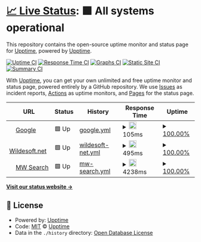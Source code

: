 # [📈 Live Status](https://upptime.github.io/upptime): <!--live status--> **🟩 All systems operational**

This repository contains the open-source uptime monitor and status page for [Upptime](https://upptime.js.org), powered by [Upptime](https://github.com/upptime/upptime).

[![Uptime CI](https://github.com/upptime/upptime/workflows/Uptime%20CI/badge.svg)](https://github.com/upptime/upptime/actions?query=workflow%3A%22Uptime+CI%22)
[![Response Time CI](https://github.com/upptime/upptime/workflows/Response%20Time%20CI/badge.svg)](https://github.com/upptime/upptime/actions?query=workflow%3A%22Response+Time+CI%22)
[![Graphs CI](https://github.com/upptime/upptime/workflows/Graphs%20CI/badge.svg)](https://github.com/upptime/upptime/actions?query=workflow%3A%22Graphs+CI%22)
[![Static Site CI](https://github.com/upptime/upptime/workflows/Static%20Site%20CI/badge.svg)](https://github.com/upptime/upptime/actions?query=workflow%3A%22Static+Site+CI%22)
[![Summary CI](https://github.com/upptime/upptime/workflows/Summary%20CI/badge.svg)](https://github.com/upptime/upptime/actions?query=workflow%3A%22Summary+CI%22)

With [Upptime](https://upptime.js.org), you can get your own unlimited and free uptime monitor and status page, powered entirely by a GitHub repository. We use [Issues](https://github.com/upptime/upptime/issues) as incident reports, [Actions](https://github.com/upptime/upptime/actions) as uptime monitors, and [Pages](https://upptime.github.io/upptime) for the status page.

<!--start: status pages-->
<!-- This summary is generated by Upptime (https://github.com/upptime/upptime) -->
<!-- Do not edit this manually, your changes will be overwritten -->
<!-- prettier-ignore -->
| URL | Status | History | Response Time | Uptime |
| --- | ------ | ------- | ------------- | ------ |
| <img alt="" src="https://icons.duckduckgo.com/ip3/www.google.com.ico" height="13"> [Google](https://www.google.com) | 🟩 Up | [google.yml](https://github.com/rippo/upptime/commits/HEAD/history/google.yml) | <details><summary><img alt="Response time graph" src="./graphs/google/response-time-week.png" height="20"> 105ms</summary><br><a href="https://upptime.github.io/upptime/history/google"><img alt="Response time 106" src="https://img.shields.io/endpoint?url=https%3A%2F%2Fraw.githubusercontent.com%2Frippo%2Fupptime%2FHEAD%2Fapi%2Fgoogle%2Fresponse-time.json"></a><br><a href="https://upptime.github.io/upptime/history/google"><img alt="24-hour response time 82" src="https://img.shields.io/endpoint?url=https%3A%2F%2Fraw.githubusercontent.com%2Frippo%2Fupptime%2FHEAD%2Fapi%2Fgoogle%2Fresponse-time-day.json"></a><br><a href="https://upptime.github.io/upptime/history/google"><img alt="7-day response time 105" src="https://img.shields.io/endpoint?url=https%3A%2F%2Fraw.githubusercontent.com%2Frippo%2Fupptime%2FHEAD%2Fapi%2Fgoogle%2Fresponse-time-week.json"></a><br><a href="https://upptime.github.io/upptime/history/google"><img alt="30-day response time 128" src="https://img.shields.io/endpoint?url=https%3A%2F%2Fraw.githubusercontent.com%2Frippo%2Fupptime%2FHEAD%2Fapi%2Fgoogle%2Fresponse-time-month.json"></a><br><a href="https://upptime.github.io/upptime/history/google"><img alt="1-year response time 107" src="https://img.shields.io/endpoint?url=https%3A%2F%2Fraw.githubusercontent.com%2Frippo%2Fupptime%2FHEAD%2Fapi%2Fgoogle%2Fresponse-time-year.json"></a></details> | <details><summary><a href="https://upptime.github.io/upptime/history/google">100.00%</a></summary><a href="https://upptime.github.io/upptime/history/google"><img alt="All-time uptime 100.00%" src="https://img.shields.io/endpoint?url=https%3A%2F%2Fraw.githubusercontent.com%2Frippo%2Fupptime%2FHEAD%2Fapi%2Fgoogle%2Fuptime.json"></a><br><a href="https://upptime.github.io/upptime/history/google"><img alt="24-hour uptime 100.00%" src="https://img.shields.io/endpoint?url=https%3A%2F%2Fraw.githubusercontent.com%2Frippo%2Fupptime%2FHEAD%2Fapi%2Fgoogle%2Fuptime-day.json"></a><br><a href="https://upptime.github.io/upptime/history/google"><img alt="7-day uptime 100.00%" src="https://img.shields.io/endpoint?url=https%3A%2F%2Fraw.githubusercontent.com%2Frippo%2Fupptime%2FHEAD%2Fapi%2Fgoogle%2Fuptime-week.json"></a><br><a href="https://upptime.github.io/upptime/history/google"><img alt="30-day uptime 100.00%" src="https://img.shields.io/endpoint?url=https%3A%2F%2Fraw.githubusercontent.com%2Frippo%2Fupptime%2FHEAD%2Fapi%2Fgoogle%2Fuptime-month.json"></a><br><a href="https://upptime.github.io/upptime/history/google"><img alt="1-year uptime 100.00%" src="https://img.shields.io/endpoint?url=https%3A%2F%2Fraw.githubusercontent.com%2Frippo%2Fupptime%2FHEAD%2Fapi%2Fgoogle%2Fuptime-year.json"></a></details>
| <img alt="" src="https://icons.duckduckgo.com/ip3/www.wildesoft.net.ico" height="13"> [Wildesoft.net](https://www.wildesoft.net) | 🟩 Up | [wildesoft-net.yml](https://github.com/rippo/upptime/commits/HEAD/history/wildesoft-net.yml) | <details><summary><img alt="Response time graph" src="./graphs/wildesoft-net/response-time-week.png" height="20"> 495ms</summary><br><a href="https://upptime.github.io/upptime/history/wildesoft-net"><img alt="Response time 495" src="https://img.shields.io/endpoint?url=https%3A%2F%2Fraw.githubusercontent.com%2Frippo%2Fupptime%2FHEAD%2Fapi%2Fwildesoft-net%2Fresponse-time.json"></a><br><a href="https://upptime.github.io/upptime/history/wildesoft-net"><img alt="24-hour response time 495" src="https://img.shields.io/endpoint?url=https%3A%2F%2Fraw.githubusercontent.com%2Frippo%2Fupptime%2FHEAD%2Fapi%2Fwildesoft-net%2Fresponse-time-day.json"></a><br><a href="https://upptime.github.io/upptime/history/wildesoft-net"><img alt="7-day response time 495" src="https://img.shields.io/endpoint?url=https%3A%2F%2Fraw.githubusercontent.com%2Frippo%2Fupptime%2FHEAD%2Fapi%2Fwildesoft-net%2Fresponse-time-week.json"></a><br><a href="https://upptime.github.io/upptime/history/wildesoft-net"><img alt="30-day response time 495" src="https://img.shields.io/endpoint?url=https%3A%2F%2Fraw.githubusercontent.com%2Frippo%2Fupptime%2FHEAD%2Fapi%2Fwildesoft-net%2Fresponse-time-month.json"></a><br><a href="https://upptime.github.io/upptime/history/wildesoft-net"><img alt="1-year response time 495" src="https://img.shields.io/endpoint?url=https%3A%2F%2Fraw.githubusercontent.com%2Frippo%2Fupptime%2FHEAD%2Fapi%2Fwildesoft-net%2Fresponse-time-year.json"></a></details> | <details><summary><a href="https://upptime.github.io/upptime/history/wildesoft-net">100.00%</a></summary><a href="https://upptime.github.io/upptime/history/wildesoft-net"><img alt="All-time uptime 100.00%" src="https://img.shields.io/endpoint?url=https%3A%2F%2Fraw.githubusercontent.com%2Frippo%2Fupptime%2FHEAD%2Fapi%2Fwildesoft-net%2Fuptime.json"></a><br><a href="https://upptime.github.io/upptime/history/wildesoft-net"><img alt="24-hour uptime 100.00%" src="https://img.shields.io/endpoint?url=https%3A%2F%2Fraw.githubusercontent.com%2Frippo%2Fupptime%2FHEAD%2Fapi%2Fwildesoft-net%2Fuptime-day.json"></a><br><a href="https://upptime.github.io/upptime/history/wildesoft-net"><img alt="7-day uptime 100.00%" src="https://img.shields.io/endpoint?url=https%3A%2F%2Fraw.githubusercontent.com%2Frippo%2Fupptime%2FHEAD%2Fapi%2Fwildesoft-net%2Fuptime-week.json"></a><br><a href="https://upptime.github.io/upptime/history/wildesoft-net"><img alt="30-day uptime 100.00%" src="https://img.shields.io/endpoint?url=https%3A%2F%2Fraw.githubusercontent.com%2Frippo%2Fupptime%2FHEAD%2Fapi%2Fwildesoft-net%2Fuptime-month.json"></a><br><a href="https://upptime.github.io/upptime/history/wildesoft-net"><img alt="1-year uptime 100.00%" src="https://img.shields.io/endpoint?url=https%3A%2F%2Fraw.githubusercontent.com%2Frippo%2Fupptime%2FHEAD%2Fapi%2Fwildesoft-net%2Fuptime-year.json"></a></details>
| <img alt="" src="https://icons.duckduckgo.com/ip3/nop-live3.mw.wildesoft.net.ico" height="13"> [MW Search](https://nop-live3.mw.wildesoft.net/search?q=blACK&cid=0&advs=false&isc=false&sid=false) | 🟩 Up | [mw-search.yml](https://github.com/rippo/upptime/commits/HEAD/history/mw-search.yml) | <details><summary><img alt="Response time graph" src="./graphs/mw-search/response-time-week.png" height="20"> 4238ms</summary><br><a href="https://upptime.github.io/upptime/history/mw-search"><img alt="Response time 4238" src="https://img.shields.io/endpoint?url=https%3A%2F%2Fraw.githubusercontent.com%2Frippo%2Fupptime%2FHEAD%2Fapi%2Fmw-search%2Fresponse-time.json"></a><br><a href="https://upptime.github.io/upptime/history/mw-search"><img alt="24-hour response time 4238" src="https://img.shields.io/endpoint?url=https%3A%2F%2Fraw.githubusercontent.com%2Frippo%2Fupptime%2FHEAD%2Fapi%2Fmw-search%2Fresponse-time-day.json"></a><br><a href="https://upptime.github.io/upptime/history/mw-search"><img alt="7-day response time 4238" src="https://img.shields.io/endpoint?url=https%3A%2F%2Fraw.githubusercontent.com%2Frippo%2Fupptime%2FHEAD%2Fapi%2Fmw-search%2Fresponse-time-week.json"></a><br><a href="https://upptime.github.io/upptime/history/mw-search"><img alt="30-day response time 4238" src="https://img.shields.io/endpoint?url=https%3A%2F%2Fraw.githubusercontent.com%2Frippo%2Fupptime%2FHEAD%2Fapi%2Fmw-search%2Fresponse-time-month.json"></a><br><a href="https://upptime.github.io/upptime/history/mw-search"><img alt="1-year response time 4238" src="https://img.shields.io/endpoint?url=https%3A%2F%2Fraw.githubusercontent.com%2Frippo%2Fupptime%2FHEAD%2Fapi%2Fmw-search%2Fresponse-time-year.json"></a></details> | <details><summary><a href="https://upptime.github.io/upptime/history/mw-search">100.00%</a></summary><a href="https://upptime.github.io/upptime/history/mw-search"><img alt="All-time uptime 100.00%" src="https://img.shields.io/endpoint?url=https%3A%2F%2Fraw.githubusercontent.com%2Frippo%2Fupptime%2FHEAD%2Fapi%2Fmw-search%2Fuptime.json"></a><br><a href="https://upptime.github.io/upptime/history/mw-search"><img alt="24-hour uptime 100.00%" src="https://img.shields.io/endpoint?url=https%3A%2F%2Fraw.githubusercontent.com%2Frippo%2Fupptime%2FHEAD%2Fapi%2Fmw-search%2Fuptime-day.json"></a><br><a href="https://upptime.github.io/upptime/history/mw-search"><img alt="7-day uptime 100.00%" src="https://img.shields.io/endpoint?url=https%3A%2F%2Fraw.githubusercontent.com%2Frippo%2Fupptime%2FHEAD%2Fapi%2Fmw-search%2Fuptime-week.json"></a><br><a href="https://upptime.github.io/upptime/history/mw-search"><img alt="30-day uptime 100.00%" src="https://img.shields.io/endpoint?url=https%3A%2F%2Fraw.githubusercontent.com%2Frippo%2Fupptime%2FHEAD%2Fapi%2Fmw-search%2Fuptime-month.json"></a><br><a href="https://upptime.github.io/upptime/history/mw-search"><img alt="1-year uptime 100.00%" src="https://img.shields.io/endpoint?url=https%3A%2F%2Fraw.githubusercontent.com%2Frippo%2Fupptime%2FHEAD%2Fapi%2Fmw-search%2Fuptime-year.json"></a></details>

<!--end: status pages-->

[**Visit our status website →**](https://upptime.github.io/upptime)

## 📄 License

- Powered by: [Upptime](https://github.com/upptime/upptime)
- Code: [MIT](./LICENSE) © [Upptime](https://upptime.js.org)
- Data in the `./history` directory: [Open Database License](https://opendatacommons.org/licenses/odbl/1-0/)
